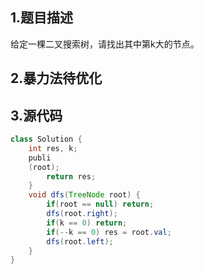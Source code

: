 ## 1.题目描述
给定一棵二叉搜索树，请找出其中第k大的节点。

## 2.暴力法待优化

## 3.源代码
```java
class Solution {
    int res, k;
    publi
    (root);
        return res;
    }
    void dfs(TreeNode root) {
        if(root == null) return;
        dfs(root.right);
        if(k == 0) return;
        if(--k == 0) res = root.val;
        dfs(root.left);
    }
}
```
